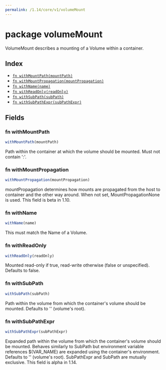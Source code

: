 ```yaml
---
permalink: /1.14/core/v1/volumeMount
---
```


# package volumeMount

VolumeMount describes a mounting of a Volume within a container.

## Index

* [`fn withMountPath(mountPath)`](#fn-withmountpath)
* [`fn withMountPropagation(mountPropagation)`](#fn-withmountpropagation)
* [`fn withName(name)`](#fn-withname)
* [`fn withReadOnly(readOnly)`](#fn-withreadonly)
* [`fn withSubPath(subPath)`](#fn-withsubpath)
* [`fn withSubPathExpr(subPathExpr)`](#fn-withsubpathexpr)

## Fields

### fn withMountPath

```ts
withMountPath(mountPath)
```

Path within the container at which the volume should be mounted.  Must not contain ':'.

### fn withMountPropagation

```ts
withMountPropagation(mountPropagation)
```

mountPropagation determines how mounts are propagated from the host to container and the other way around. When not set, MountPropagationNone is used. This field is beta in 1.10.

### fn withName

```ts
withName(name)
```

This must match the Name of a Volume.

### fn withReadOnly

```ts
withReadOnly(readOnly)
```

Mounted read-only if true, read-write otherwise (false or unspecified). Defaults to false.

### fn withSubPath

```ts
withSubPath(subPath)
```

Path within the volume from which the container's volume should be mounted. Defaults to '' (volume's root).

### fn withSubPathExpr

```ts
withSubPathExpr(subPathExpr)
```

Expanded path within the volume from which the container's volume should be mounted. Behaves similarly to SubPath but environment variable references $(VAR_NAME) are expanded using the container's environment. Defaults to '' (volume's root). SubPathExpr and SubPath are mutually exclusive. This field is alpha in 1.14.
